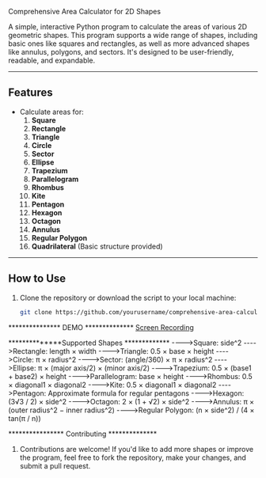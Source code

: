  Comprehensive Area Calculator for 2D Shapes

A simple, interactive Python program to calculate the areas of various 2D geometric shapes. This program supports a wide range of shapes, including basic ones like squares and rectangles, as well as more advanced shapes like annulus, polygons, and sectors. It's designed to be user-friendly, readable, and expandable.

---

## **Features**
- Calculate areas for:
  1. **Square**
  2. **Rectangle**
  3. **Triangle**
  4. **Circle**
  5. **Sector**
  6. **Ellipse**
  7. **Trapezium**
  8. **Parallelogram**
  9. **Rhombus**
  10. **Kite**
  11. **Pentagon**
  12. **Hexagon**
  13. **Octagon**
  14. **Annulus**
  15. **Regular Polygon**
  16. **Quadrilateral** (Basic structure provided)

---

## **How to Use**
1. Clone the repository or download the script to your local machine:
   ```bash
   git clone https://github.com/yourusername/comprehensive-area-calculator.git

***************  DEMO **************
[Screen Recording](Recording%202025-01-28%20000115.mp4)


**************Supported Shapes *************
---->Square: side^2
---->Rectangle: length × width
---->Triangle: 0.5 × base × height
---->Circle: π × radius^2
---->Sector: (angle/360) × π × radius^2
---->Ellipse: π × (major axis/2) × (minor axis/2)
---->Trapezium: 0.5 × (base1 + base2) × height
---->Parallelogram: base × height
---->Rhombus: 0.5 × diagonal1 × diagonal2
---->Kite: 0.5 × diagonal1 × diagonal2
---->Pentagon: Approximate formula for regular pentagons
---->Hexagon: (3√3 / 2) × side^2
---->Octagon: 2 × (1 + √2) × side^2
---->Annulus: π × (outer radius^2 − inner radius^2)
---->Regular Polygon: (n × side^2) / (4 × tan(π / n))




**************** Contributing **************
1) Contributions are welcome! If you'd like to add more shapes or improve the program, 
feel free to fork the repository, make your changes, and submit a pull request.
